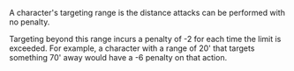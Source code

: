 A character's targeting range is the distance attacks can be performed with no penalty.  
  
Targeting beyond this range incurs a penalty of -2 for each time the limit is exceeded. For example, a character with a range of 20' that targets something 70' away would have a -6 penalty on that action.